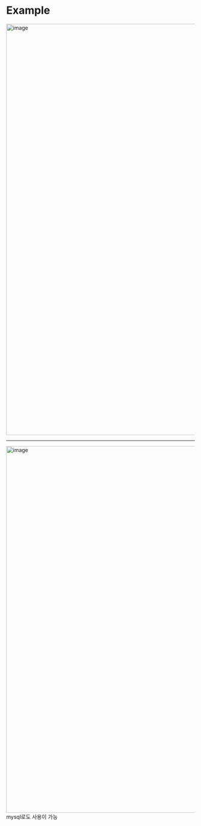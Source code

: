 # Example   
<img width="626" height="1098" alt="image" src="https://github.com/user-attachments/assets/73edebcf-560f-432f-8af3-138090e704ec" />


------


<img width="912" height="979" alt="image" src="https://github.com/user-attachments/assets/2236cf44-a68b-4cce-81d3-ecaf2828a5c0" />   
mysql로도 사용이 가능
